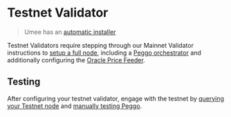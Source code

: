 # Testnet Validator

> Umee has an [automatic installer](https://install.umee.cc)

Testnet Validators require stepping through our Mainnet Validator instructions to [setup a full node](mainnet-validator.md), including a [Peggo orchestrator](/overview/umee-gravity-bridge/peggo.md) and additionally configuring the [Oracle Price Feeder](/validators/mainnet-validator.html#price-feeder-calypso-v3).

## Testing

After configuring your testnet validator, engage with the testnet by [querying your Testnet node](/developers/querying.md) and [manually testing Peggo](https://github.com/umee-network/peggo/blob/main/test/manual-test-peggo.md).
